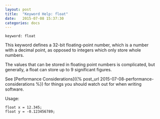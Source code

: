 ```yaml
---
layout: post
title:  "Keyword Help: float"
date:   2015-07-08 15:37:30
categories: docs
---
```


	keyword: float

This keyword defines a 32-bit floating-point number, which is a number with a decimal point, as opposed to integers which only store whole numbers.

The values that can be stored in floating point numbers is complicated, but generally, a float can store up to 9 significant figures.

See [Performance Considerations]({% post_url 2015-07-08-performance-considerations %}) for things you should watch out for when writing software.

Usage:

	float x = 12.345;
	float y = -0.123456789;

